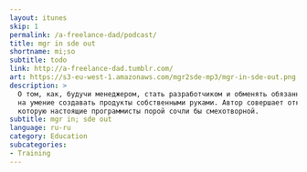 ```yaml
---
layout: itunes
skip: 1
permalink: /a-freelance-dad/podcast/
title: mgr in sde out
shortname: mi;so
subtitle: todo
link: http://a-freelance-dad.tumblr.com/
art: https://s3-eu-west-1.amazonaws.com/mgr2sde-mp3/mgr-in-sde-out.png
description: >
  О том, как, будучи менеджером, стать разработчиком и обменять обязанности управлять людьми и продуктами
  на умение создавать продукты собственными руками. Автор совершает открытия, анализирует факты и делится информацией,
  которую настоящие программисты порой сочли бы смехотворной.
subtitle: mgr in; sde out
language: ru-ru
category: Education
subcategories:
- Training
---
```

